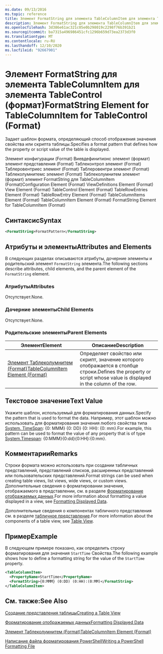 ```yaml
---
ms.date: 09/13/2016
ms.topic: reference
title: Элемент FormatString для элемента TableColumnItem для элемента TableControl (формат)
description: Элемент FormatString для элемента TableColumnItem для элемента TableControl (формат)
ms.openlocfilehash: 3d386e61ac321c05e0b298019c2298f76b391b21
ms.sourcegitcommit: ba7315a496986451cfc1296b659d73ea2373d3f0
ms.translationtype: MT
ms.contentlocale: ru-RU
ms.lasthandoff: 12/10/2020
ms.locfileid: "92667901"
---
```

# <a name="formatstring-element-for-tablecolumnitem-for-tablecontrol-format"></a><span data-ttu-id="35784-103">Элемент FormatString для элемента TableColumnItem для элемента TableControl (формат)</span><span class="sxs-lookup"><span data-stu-id="35784-103">FormatString Element for TableColumnItem for TableControl (Format)</span></span>

<span data-ttu-id="35784-104">Задает шаблон формата, определяющий способ отображения значения свойства или скрипта таблицы.</span><span class="sxs-lookup"><span data-stu-id="35784-104">Specifies a format pattern that defines how the property or script value of the table is displayed.</span></span>

<span data-ttu-id="35784-105">Элемент конфигурации (Format) Виевдефинитионс элемент (формат) элемент представления (Format) Таблеконтрол элемент (Format) Таблеровентриес элемент (Format) Таблеровентри элемент (Format) Таблеколумнитемс элемент (Format) Таблеколумнитем элемент (формат) элемент FormatString для TableColumnItem (Format)</span><span class="sxs-lookup"><span data-stu-id="35784-105">Configuration Element (Format) ViewDefinitions Element (Format) View Element (Format) TableControl Element (Format) TableRowEntries Element (Format) TableRowEntry Element (Format) TableColumnItems Element (Format) TableColumnItem Element (Format) FormatString Element for TableColumnItem (Format)</span></span>

## <a name="syntax"></a><span data-ttu-id="35784-106">Синтаксис</span><span class="sxs-lookup"><span data-stu-id="35784-106">Syntax</span></span>

```xml
<FormatString>FormatPattern</FormatString>
```

## <a name="attributes-and-elements"></a><span data-ttu-id="35784-107">Атрибуты и элементы</span><span class="sxs-lookup"><span data-stu-id="35784-107">Attributes and Elements</span></span>

<span data-ttu-id="35784-108">В следующих разделах описываются атрибуты, дочерние элементы и родительский элемент `FormatString` элемента.</span><span class="sxs-lookup"><span data-stu-id="35784-108">The following sections describe attributes, child elements, and the parent element of the `FormatString` element.</span></span>

### <a name="attributes"></a><span data-ttu-id="35784-109">Атрибуты</span><span class="sxs-lookup"><span data-stu-id="35784-109">Attributes</span></span>

<span data-ttu-id="35784-110">Отсутствует.</span><span class="sxs-lookup"><span data-stu-id="35784-110">None.</span></span>

### <a name="child-elements"></a><span data-ttu-id="35784-111">Дочерние элементы</span><span class="sxs-lookup"><span data-stu-id="35784-111">Child Elements</span></span>

<span data-ttu-id="35784-112">Отсутствует.</span><span class="sxs-lookup"><span data-stu-id="35784-112">None.</span></span>

### <a name="parent-elements"></a><span data-ttu-id="35784-113">Родительские элементы</span><span class="sxs-lookup"><span data-stu-id="35784-113">Parent Elements</span></span>

|<span data-ttu-id="35784-114">Элемент</span><span class="sxs-lookup"><span data-stu-id="35784-114">Element</span></span>|<span data-ttu-id="35784-115">Описание</span><span class="sxs-lookup"><span data-stu-id="35784-115">Description</span></span>|
|-------------|-----------------|
|[<span data-ttu-id="35784-116">Элемент Таблеколумнитем (Format)</span><span class="sxs-lookup"><span data-stu-id="35784-116">TableColumnItem Element (Format)</span></span>](./tablecolumnitem-element-for-tablecolumnitems-for-tablecontrol-format.md)|<span data-ttu-id="35784-117">Определяет свойство или скрипт, значение которого отображается в столбце строки.</span><span class="sxs-lookup"><span data-stu-id="35784-117">Defines the property or script whose value is displayed in the column of the row.</span></span>|

## <a name="text-value"></a><span data-ttu-id="35784-118">Текстовое значение</span><span class="sxs-lookup"><span data-stu-id="35784-118">Text Value</span></span>

<span data-ttu-id="35784-119">Укажите шаблон, используемый для форматирования данных.</span><span class="sxs-lookup"><span data-stu-id="35784-119">Specify the pattern that is used to format the data.</span></span> <span data-ttu-id="35784-120">Например, этот шаблон можно использовать для форматирования значения любого свойства типа [System. TimeSpan](/dotnet/api/System.TimeSpan): {0: MMM} {0: DD} {0: HH}: {0: mm}.</span><span class="sxs-lookup"><span data-stu-id="35784-120">For example, this pattern can be used to format the value of any property that is of type [System.Timespan](/dotnet/api/System.TimeSpan): {0:MMM}{0:dd}{0:HH}:{0:mm}.</span></span>

## <a name="remarks"></a><span data-ttu-id="35784-121">Комментарии</span><span class="sxs-lookup"><span data-stu-id="35784-121">Remarks</span></span>

<span data-ttu-id="35784-122">Строки формата можно использовать при создании табличных представлений, представлений списков, расширенных представлений или пользовательских представлений.</span><span class="sxs-lookup"><span data-stu-id="35784-122">Format strings can be used when creating table views, list views, wide views, or custom views.</span></span> <span data-ttu-id="35784-123">Дополнительные сведения о форматировании значения, отображаемого в представлении, см. в разделе [Форматирование отображаемых данных](./formatting-displayed-data.md).</span><span class="sxs-lookup"><span data-stu-id="35784-123">For more information about formatting a value displayed in a view, see [Formatting Displayed Data](./formatting-displayed-data.md).</span></span>

<span data-ttu-id="35784-124">Дополнительные сведения о компонентах табличного представления см. в разделе [табличное представление](./creating-a-table-view.md).</span><span class="sxs-lookup"><span data-stu-id="35784-124">For more information about the components of a table view, see [Table View](./creating-a-table-view.md).</span></span>

## <a name="example"></a><span data-ttu-id="35784-125">Пример</span><span class="sxs-lookup"><span data-stu-id="35784-125">Example</span></span>

<span data-ttu-id="35784-126">В следующем примере показано, как определить строку форматирования для значения `StartTime` Свойства.</span><span class="sxs-lookup"><span data-stu-id="35784-126">The following example shows how to define a formatting string for the value of the `StartTime` property.</span></span>

```xml
<TableColumnItem>
  <PropertyName>StartTime</PropertyName>
  <FormatString>{0:MMM} (0:DD) (0:HH):(0:MM)</FormatString>
</TableColumnItem>
```

## <a name="see-also"></a><span data-ttu-id="35784-127">См. также:</span><span class="sxs-lookup"><span data-stu-id="35784-127">See Also</span></span>

[<span data-ttu-id="35784-128">Создание представления таблицы</span><span class="sxs-lookup"><span data-stu-id="35784-128">Creating a Table View</span></span>](./creating-a-table-view.md)

[<span data-ttu-id="35784-129">Форматирование отображаемых данных</span><span class="sxs-lookup"><span data-stu-id="35784-129">Formatting Displayed Data</span></span>](./formatting-displayed-data.md)

[<span data-ttu-id="35784-130">Элемент Таблеколумнитем (Format)</span><span class="sxs-lookup"><span data-stu-id="35784-130">TableColumnItem Element (Format)</span></span>](./tablecolumnitem-element-for-tablecolumnitems-for-tablecontrol-format.md)

[<span data-ttu-id="35784-131">Написание файла форматирования PowerShell</span><span class="sxs-lookup"><span data-stu-id="35784-131">Writing a PowerShell Formatting File</span></span>](./writing-a-powershell-formatting-file.md)

